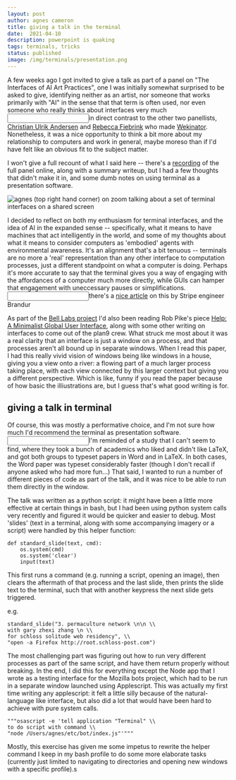 ```yaml
---
layout: post
author: agnes cameron
title: giving a talk in the terminal
date:  2021-04-10
description: powerpoint is quaking
tags: terminals, tricks
status: published
image: /img/terminals/presentation.png
---
```


A few weeks ago I got invited to give a talk as part of a panel on "The Interfaces of AI Art Practices", one I was initially somewhat surprised to be asked to give, identifying neither as an artist, nor someone that works primarily with "AI" in the sense that that term is often used, nor even someone who really thinks about interfaces very much<label for="panellists" class="margin-toggle sidenote-number"></label><input id="panellists" class="margin-toggle"/><span class="sidenote">in direct contrast to the other two panellists, [Christian Ulrik Andersen](https://mitpress.mit.edu/contributors/christian-ulrik-andersen) and [Rebecca Fiebrink](https://www.arts.ac.uk/creative-computing-institute/people/rebecca-fiebrink) who made [Wekinator](http://www.wekinator.org/)</span>. Nonetheless, it was a nice opportunity to think a bit more about my relationship to computers and work in general, maybe moreso than if I'd have felt like an obvious fit to the subject matter.

I won't give a full recount of what I said here -- there's a [recording](https://www.serpentinegalleries.org/art-and-ideas/the-interfaces-of-ai-art-practices/) of the full panel online, along with a summary writeup, but I had a few thoughts that didn't make it in, and some dumb notes on using terminal as a presentation software.


<span class="fullwidth">
	<img src="{{ '/img/terminals/presentation.png' | prepend: site.baseurl }}" alt="agnes (top right hand corner) on zoom talking about a set of terminal interfaces on a shared screen" />
</span>

I decided to reflect on both my enthusiasm for terminal interfaces, and the idea of AI in the expanded sense -- specifically, what it means to have machines that act intelligently in the world, and some of my thoughts about what it means to consider computers as 'embodied' agents with environmental awareness. It's an alignment that's a bit tenuous -- terminals are no more a 'real' representation than any other interface to computation processes, just a different standpoint on what a computer is doing. Perhaps it's more accurate to say that the terminal gives you a way of engaging with the affordances of a computer much more directly, while GUIs can hamper that engagement with uneccessary pauses or simplifications. <label for="panellists" class="margin-toggle sidenote-number"></label><input id="panellists" class="margin-toggle"/><span class="sidenote">there's a <a href="https://www.brandur.org/interfaces">nice article</a> on this by Stripe engineer Brandur</span>

As part of the [Bell Labs project](https://soup.agnescameron.info/2021/03/21/bell-system.html) I'd also been reading Rob Pike's piece [Help: A Minimalist Global User Interface](http://doc.cat-v.org/plan_9/1st_edition/help/), along with some other writing on interfaces to come out of the plan9 crew. What struck me most about it was a real clarity that an interface is just a window on a process, and that processes aren't all bound up in separate windows. When I read this paper, I had this really vivid vision of windows being like windows in a house, giving you a view onto a river: a flowing part of a much larger process taking place, with each view connected by this larger context but giving you a different perspective. Which is like, funny if you read the paper because of how basic the illiustrations are, but I guess that's what good writing is for.

## giving a talk in terminal

Of course, this was mostly a performative choice, and I'm not sure how much I'd recommend the terminal as presentation software.<label for="panellists" class="margin-toggle sidenote-number"></label><input id="panellists" class="margin-toggle"/><span class="sidenote">I'm reminded of a study that I can't seem to find, where they took a bunch of academics who liked and didn't like LaTeX, and got both groups to typeset papers in Word and in LaTeX. In both cases, the Word paper was typeset considerably faster (though I don't recall if anyone asked who had more fun...)</span> That said, I wanted to run a number of different pieces of code as part of the talk, and it was nice to be able to run them directly in the window.

The talk was written as a python script: it might have been a little more effective at certain things in bash, but I had been using python system calls very recently and figured it would be quicker and easier to debug. Most 'slides' (text in a terminal, along with some accompanying imagery or a script) were handled by this helper function:

```
def standard_slide(text, cmd):
	os.system(cmd)
	os.system('clear')
	input(text)
```

This first runs a command (e.g. running a script, opening an image), then clears the aftermath of that process and the last slide, then prints the slide text to the terminal, such that with another keypress the next slide gets triggered.

e.g.

```
standard_slide("3. permaculture network \n\n \\
with gary zhexi zhang \n \\
for schloss solitude web residency", \\
"open -a Firefox http://root.schloss-post.com")
```

The most challenging part was figuring out how to run very different processes as part of the same script, and have them return properly without breaking. In the end, I did this for everything except the Node app that I wrote as a testing interface for the Mozilla bots project, which had to be run in a separate window launched using Applescript. This was actually my first time writing any applescript: it felt a little silly because of the natural-language like interface, but also did a lot that would have been hard to achieve with pure system calls.

```
"""osascript -e 'tell application "Terminal" \\
to do script with command \\
"node /Users/agnes/etc/bot/index.js"'"""
```

Mostly, this exercise has given me some impetus to rewrite the helper command I keep in my bash profile to do some more elaborate tasks (currently just limited to navigating to directories and opening new windows with a specific profile).s